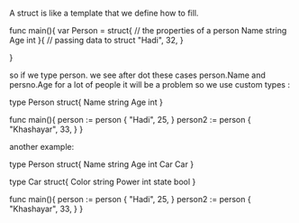 A struct is like a template that we define how to fill.

func main(){
    var Person = struct{ // the properties of a person
           Name string
           Age int 
    }{ // passing data to struct
      "Hadi",
      32,
    }

}

so if we type person. we see after dot these cases person.Name and persno.Age
for a lot of people it will be a problem so we use custom types :

type Person struct{
    Name string
    Age int 
}

func main(){
    person := person {
        "Hadi",
        25,
    }
    person2 := person {
        "Khashayar",
        33,
    }
}

another example:

type Person struct{
    Name string
    Age int 
    Car Car
}

type Car struct{
    Color string
    Power int
    state bool
}

func main(){
    person := person {
        "Hadi",
        25,
    }
    person2 := person {
        "Khashayar",
        33,
    }
}